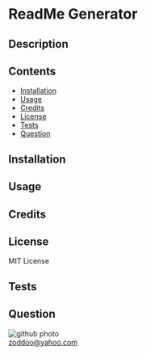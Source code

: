 
# ReadMe Generator

## Description



## Contents

* [Installation](#installation)
* [Usage](#usage)
* [Credits](#credits)
* [License](#license)
* [Tests](#tests)
* [Question](#question)
                 
## Installation


                
## Usage



## Credits
 
 

## License

MIT License 
                
## Tests


                
## Question

![github photo]('https://avatars2.githubusercontent.com/u/58055188?v=4')                  
zoddoo@yahoo.com
              